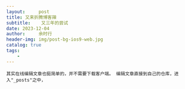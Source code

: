 ```yaml
---
layout:     post
title: 又来折腾博客辣     
subtitle:    又三年的尝试            
date: 2023-12-04     
author:     余时行
header-img: img/post-bg-ios9-web.jpg
catalog: true
tags:
    - 
---
```




 	其实在线编辑文章也挺简单的，并不需要下载客户端。 编辑文章直接到自己的仓库，进入"_posts"之中，
